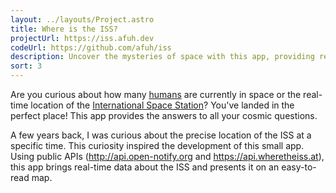 ```yaml
---
layout: ../layouts/Project.astro
title: Where is the ISS?
projectUrl: https://iss.afuh.dev
codeUrl: https://github.com/afuh/iss
description: Uncover the mysteries of space with this app, providing real-time updates on the number of humans in orbit and the current location of the International Space Station.
sort: 3
---
```


Are you curious about how many [humans][2] are currently in space or the real-time location of the [International Space Station][1]? You've landed in the perfect place! This app provides the answers to all your cosmic questions.

A few years back, I was curious about the precise location of the ISS at a specific time. This curiosity inspired the development of this small app. Using public APIs (http://api.open-notify.org and https://api.wheretheiss.at), this app brings real-time data about the ISS and presents it on an easy-to-read map. 

[1]: https://en.wikipedia.org/wiki/International_Space_Station
[2]: https://en.wikipedia.org/wiki/Human